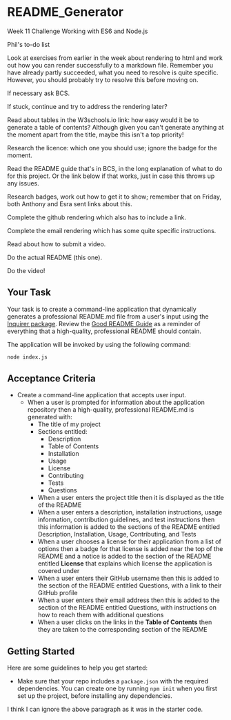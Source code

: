 # README_Generator
Week 11 Challenge Working with ES6 and Node.js

Phil's to-do list

Look at exercises from earlier in the week about rendering to html and work out how you can render successfully to a markdown file. Remember you have already partly succeeded, what you need to resolve is quite specific. However, you should probably try to resolve this before moving on.

If necessary ask BCS.

If stuck, continue and try to address the rendering later?

Read about tables in the W3schools.io link: how easy would it be to generate a table of contents? Although given you can't generate anything at the moment apart from the title, maybe this isn't a top priority!

Research the licence: which one you should use; ignore the badge for the moment.

Read the README guide that's in BCS, in the long explanation of what to do for this project. Or the link below if that works, just in case this throws up any issues.

Research badges, work out how to get it to show; remember that on Friday, both Anthony and Esra sent links about this.

Complete the github rendering which also has to include a link.

Complete the email rendering which has some quite specific instructions.

Read about how to submit a video.

Do the actual README (this one).

Do the video!

## Your Task

Your task is to create a command-line application that dynamically generates a professional README.md file from a user's input using the [Inquirer package](https://www.npmjs.com/package/inquirer). Review the [Good README Guide](../../01-HTML-Git-CSS/04-Important/Good-README-Guide/README.md) as a reminder of everything that a high-quality, professional README should contain. 

The application will be invoked by using the following command:

```bash
node index.js
```
## Acceptance Criteria

* Create a command-line application that accepts user input.
  * When a user is prompted for information about the application repository then a high-quality, professional README.md is generated with:
    * The title of my project 
    * Sections entitled:
      * Description 
      * Table of Contents 
      * Installation 
      * Usage 
      * License 
      * Contributing 
      * Tests 
      * Questions
    * When a user enters the project title then it is displayed as the title of the README
    * When a user enters a description, installation instructions, usage information, contribution guidelines, and test instructions then this information is added to the sections of the README entitled Description, Installation, Usage, Contributing, and Tests
    * When a user chooses a license for their application from a list of options then a badge for that license is added near the top of the README and a notice is added to the section of the README entitled **License** that explains which license the application is covered under
    * When a user enters their GitHub username then this is added to the section of the README entitled Questions, with a link to their GitHub profile
    * When a user enters their email address then this is added to the section of the README entitled Questions, with instructions on how to reach them with additional questions
    * When a user clicks on the links in the **Table of Contents** then they are taken to the corresponding section of the README

## Getting Started

Here are some guidelines to help you get started:

* Make sure that your repo includes a `package.json` with the required dependencies. You can create one by running `npm init` when you first set up the project, before installing any dependencies.

I think I can ignore the above paragraph as it was in the starter code.
